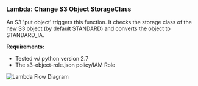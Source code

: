 ### Lambda: Change S3 Object StorageClass

An S3 'put object' triggers this function. It checks the storage class of the new S3 object (by default STANDARD) and converts the object to STANDARD_IA.

**Requirements:**

* Tested w/ python version 2.7
* The s3-object-role.json policy/IAM Role

![Lambda Flow Diagram](https://s3-us-west-2.amazonaws.com/toddm92/public/diagrams/sclass-flow.jpg)
